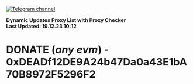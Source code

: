 [![Telegram channel](https://img.shields.io/endpoint?url=https://runkit.io/damiankrawczyk/telegram-badge/branches/master?url=https://t.me/n4z4v0d)](https://t.me/n4z4v0d) 

**Dynamic Updates Proxy List with Proxy Checker**  
**Last Updated: 19.12.23 10:12**

# DONATE (_any evm_) - 0xDEADf12DE9A24b47Da0a43E1bA70B8972F5296F2
